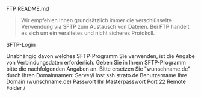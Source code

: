 FTP README.md

> Wir empfehlen Ihnen grundsätzlich immer die verschlüsselte Verwendung via SFTP zum Austausch von Dateien. Bei FTP handelt es sich um ein veraltetes und nicht sicheres Protokoll.

SFTP-Login

Unabhängig davon welches SFTP-Programm Sie verwenden, ist die Angabe von Verbindungsdaten erforderlich. Geben Sie in Ihrem SFTP-Programm bitte die nachfolgenden Angaben an. Bitte ersetzen Sie "wunschname.de" durch Ihren Domainnamen:
Server/Host	ssh.strato.de
Benutzername	Ihre Domain (wunschname.de)
Passwort	Ihr Masterpasswort
Port	22
Remote Folder	/
